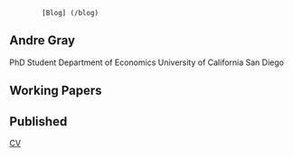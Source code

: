 
	        [Blog] (/blog)

## Andre Gray
PhD Student
Department of Economics
University of California San Diego

## Working Papers
## Published

[CV](https://drive.google.com/file/d/1tJv8fmGj3zLdR4JBuzxvyzSF9wyK232m/view?usp=sharing) 


